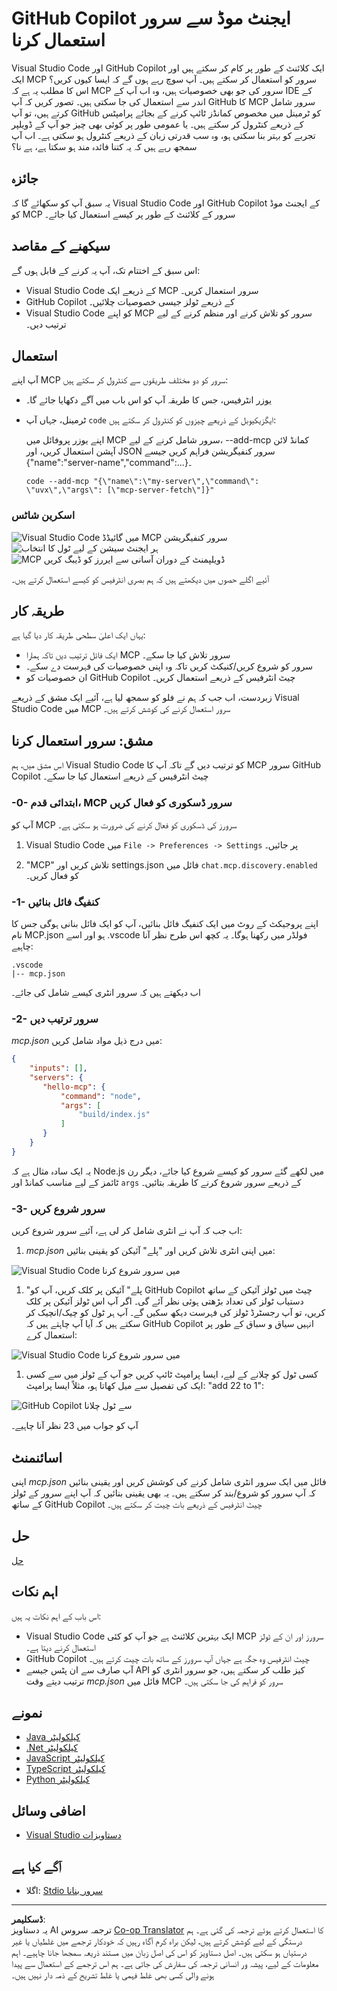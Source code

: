 <!--
CO_OP_TRANSLATOR_METADATA:
{
  "original_hash": "d940b5e0af75e3a3a4d1c3179120d1d9",
  "translation_date": "2025-08-26T17:13:02+00:00",
  "source_file": "03-GettingStarted/04-vscode/README.md",
  "language_code": "ur"
}
-->
# GitHub Copilot ایجنٹ موڈ سے سرور استعمال کرنا

Visual Studio Code اور GitHub Copilot ایک کلائنٹ کے طور پر کام کر سکتے ہیں اور ایک MCP سرور کو استعمال کر سکتے ہیں۔ آپ سوچ رہے ہوں گے کہ ایسا کیوں کریں؟ اس کا مطلب یہ ہے کہ MCP سرور کی جو بھی خصوصیات ہیں، وہ اب آپ کے IDE کے اندر سے استعمال کی جا سکتی ہیں۔ تصور کریں کہ آپ GitHub کا MCP سرور شامل کرتے ہیں، تو آپ GitHub کو ٹرمینل میں مخصوص کمانڈز ٹائپ کرنے کے بجائے پرامپٹس کے ذریعے کنٹرول کر سکتے ہیں۔ یا عمومی طور پر کوئی بھی چیز جو آپ کے ڈویلپر تجربے کو بہتر بنا سکتی ہو، وہ سب قدرتی زبان کے ذریعے کنٹرول ہو سکتی ہے۔ اب آپ سمجھ رہے ہیں کہ یہ کتنا فائدہ مند ہو سکتا ہے، ہے نا؟

## جائزہ

یہ سبق آپ کو سکھائے گا کہ Visual Studio Code اور GitHub Copilot کے ایجنٹ موڈ کو MCP سرور کے کلائنٹ کے طور پر کیسے استعمال کیا جائے۔

## سیکھنے کے مقاصد

اس سبق کے اختتام تک، آپ یہ کرنے کے قابل ہوں گے:

- Visual Studio Code کے ذریعے ایک MCP سرور استعمال کریں۔
- GitHub Copilot کے ذریعے ٹولز جیسی خصوصیات چلائیں۔
- Visual Studio Code کو اپنے MCP سرور کو تلاش کرنے اور منظم کرنے کے لیے ترتیب دیں۔

## استعمال

آپ اپنے MCP سرور کو دو مختلف طریقوں سے کنٹرول کر سکتے ہیں:

- یوزر انٹرفیس، جس کا طریقہ آپ کو اس باب میں آگے دکھایا جائے گا۔
- ٹرمینل، جہاں آپ `code` ایگزیکیوبل کے ذریعے چیزوں کو کنٹرول کر سکتے ہیں:

  اپنے یوزر پروفائل میں MCP سرور شامل کرنے کے لیے، --add-mcp کمانڈ لائن آپشن استعمال کریں، اور JSON سرور کنفیگریشن فراہم کریں جیسے {\"name\":\"server-name\",\"command\":...}۔

  ```
  code --add-mcp "{\"name\":\"my-server\",\"command\": \"uvx\",\"args\": [\"mcp-server-fetch\"]}"
  ```

### اسکرین شاٹس

![Visual Studio Code میں گائیڈڈ MCP سرور کنفیگریشن](../../../../translated_images/chat-mode-agent.729a22473f822216dd1e723aaee1f7d4a2ede571ee0948037a2d9357a63b9d0b.ur.png)  
![ہر ایجنٹ سیشن کے لیے ٹول کا انتخاب](../../../../translated_images/agent-mode-select-tools.522c7ba5df0848f8f0d1e439c2e96159431bc620cb39ccf3f5dc611412fd0006.ur.png)  
![MCP ڈویلپمنٹ کے دوران آسانی سے ایررز کو ڈیبگ کریں](../../../../translated_images/mcp-list-servers.fce89eefe3f30032bed8952e110ab9d82fadf043fcfa071f7d40cf93fb1ea9e9.ur.png)  

آئیے اگلے حصوں میں دیکھتے ہیں کہ ہم بصری انٹرفیس کو کیسے استعمال کرتے ہیں۔

## طریقہ کار

یہاں ایک اعلیٰ سطحی طریقہ کار دیا گیا ہے:

- ایک فائل ترتیب دیں تاکہ ہمارا MCP سرور تلاش کیا جا سکے۔
- سرور کو شروع کریں/کنیکٹ کریں تاکہ وہ اپنی خصوصیات کی فہرست دے سکے۔
- ان خصوصیات کو GitHub Copilot چیٹ انٹرفیس کے ذریعے استعمال کریں۔

زبردست، اب جب کہ ہم نے فلو کو سمجھ لیا ہے، آئیے ایک مشق کے ذریعے Visual Studio Code میں MCP سرور استعمال کرنے کی کوشش کرتے ہیں۔

## مشق: سرور استعمال کرنا

اس مشق میں، ہم Visual Studio Code کو ترتیب دیں گے تاکہ آپ کا MCP سرور GitHub Copilot چیٹ انٹرفیس کے ذریعے استعمال کیا جا سکے۔

### -0- ابتدائی قدم، MCP سرور ڈسکوری کو فعال کریں

آپ کو MCP سرورز کی ڈسکوری کو فعال کرنے کی ضرورت ہو سکتی ہے۔

1. Visual Studio Code میں `File -> Preferences -> Settings` پر جائیں۔

1. "MCP" تلاش کریں اور settings.json فائل میں `chat.mcp.discovery.enabled` کو فعال کریں۔

### -1- کنفیگ فائل بنائیں

اپنے پروجیکٹ کے روٹ میں ایک کنفیگ فائل بنائیں، آپ کو ایک فائل بنانی ہوگی جس کا نام MCP.json ہو اور اسے .vscode فولڈر میں رکھنا ہوگا۔ یہ کچھ اس طرح نظر آنا چاہیے:

```text
.vscode
|-- mcp.json
```

اب دیکھتے ہیں کہ سرور انٹری کیسے شامل کی جائے۔

### -2- سرور ترتیب دیں

*mcp.json* میں درج ذیل مواد شامل کریں:

```json
{
    "inputs": [],
    "servers": {
       "hello-mcp": {
           "command": "node",
           "args": [
               "build/index.js"
           ]
       }
    }
}
```

یہ ایک سادہ مثال ہے کہ Node.js میں لکھے گئے سرور کو کیسے شروع کیا جائے، دیگر رن ٹائمز کے لیے مناسب کمانڈ اور `args` کے ذریعے سرور شروع کرنے کا طریقہ بتائیں۔

### -3- سرور شروع کریں

اب جب کہ آپ نے انٹری شامل کر لی ہے، آئیے سرور شروع کریں:

1. *mcp.json* میں اپنی انٹری تلاش کریں اور "پلے" آئیکن کو یقینی بنائیں:

  ![Visual Studio Code میں سرور شروع کرنا](../../../../translated_images/vscode-start-server.8e3c986612e3555de47e5b1e37b2f3020457eeb6a206568570fd74a17e3796ad.ur.png)  

1. "پلے" آئیکن پر کلک کریں، آپ کو GitHub Copilot چیٹ میں ٹولز آئیکن کے ساتھ دستیاب ٹولز کی تعداد بڑھتی ہوئی نظر آئے گی۔ اگر آپ اس ٹولز آئیکن پر کلک کریں، تو آپ رجسٹرڈ ٹولز کی فہرست دیکھ سکیں گے۔ آپ ہر ٹول کو چیک/انچیک کر سکتے ہیں کہ آیا آپ چاہتے ہیں کہ GitHub Copilot انہیں سیاق و سباق کے طور پر استعمال کرے:

  ![Visual Studio Code میں سرور شروع کرنا](../../../../translated_images/vscode-tool.0b3bbea2fb7d8c26ddf573cad15ef654e55302a323267d8ee6bd742fe7df7fed.ur.png)

1. کسی ٹول کو چلانے کے لیے، ایسا پرامپٹ ٹائپ کریں جو آپ کے ٹولز میں سے کسی ایک کی تفصیل سے میل کھاتا ہو، مثلاً ایسا پرامپٹ: "add 22 to 1":

  ![GitHub Copilot سے ٹول چلانا](../../../../translated_images/vscode-agent.d5a0e0b897331060518fe3f13907677ef52b879db98c64d68a38338608f3751e.ur.png)

  آپ کو جواب میں 23 نظر آنا چاہیے۔

## اسائنمنٹ

اپنی *mcp.json* فائل میں ایک سرور انٹری شامل کرنے کی کوشش کریں اور یقینی بنائیں کہ آپ سرور کو شروع/بند کر سکتے ہیں۔ یہ بھی یقینی بنائیں کہ آپ اپنے سرور کے ٹولز کے ساتھ GitHub Copilot چیٹ انٹرفیس کے ذریعے بات چیت کر سکتے ہیں۔

## حل

[حل](./solution/README.md)

## اہم نکات

اس باب کے اہم نکات یہ ہیں:

- Visual Studio Code ایک بہترین کلائنٹ ہے جو آپ کو کئی MCP سرورز اور ان کے ٹولز استعمال کرنے دیتا ہے۔
- GitHub Copilot چیٹ انٹرفیس وہ جگہ ہے جہاں آپ سرورز کے ساتھ بات چیت کرتے ہیں۔
- آپ صارف سے ان پٹس جیسے API کیز طلب کر سکتے ہیں، جو سرور انٹری کو ترتیب دیتے وقت *mcp.json* فائل میں MCP سرور کو فراہم کی جا سکتی ہیں۔

## نمونے

- [Java کیلکولیٹر](../samples/java/calculator/README.md)  
- [.Net کیلکولیٹر](../../../../03-GettingStarted/samples/csharp)  
- [JavaScript کیلکولیٹر](../samples/javascript/README.md)  
- [TypeScript کیلکولیٹر](../samples/typescript/README.md)  
- [Python کیلکولیٹر](../../../../03-GettingStarted/samples/python)  

## اضافی وسائل

- [Visual Studio دستاویزات](https://code.visualstudio.com/docs/copilot/chat/mcp-servers)

## آگے کیا ہے

- اگلا: [Stdio سرور بنانا](../05-stdio-server/README.md)  

---

**ڈسکلیمر**:  
یہ دستاویز AI ترجمہ سروس [Co-op Translator](https://github.com/Azure/co-op-translator) کا استعمال کرتے ہوئے ترجمہ کی گئی ہے۔ ہم درستگی کے لیے کوشش کرتے ہیں، لیکن براہ کرم آگاہ رہیں کہ خودکار ترجمے میں غلطیاں یا غیر درستیاں ہو سکتی ہیں۔ اصل دستاویز کو اس کی اصل زبان میں مستند ذریعہ سمجھا جانا چاہیے۔ اہم معلومات کے لیے، پیشہ ور انسانی ترجمہ کی سفارش کی جاتی ہے۔ ہم اس ترجمے کے استعمال سے پیدا ہونے والی کسی بھی غلط فہمی یا غلط تشریح کے ذمہ دار نہیں ہیں۔